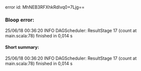 error id: MhNEB3RFXhkRdIvq0+7Ljg==
### Bloop error:

25/06/18 00:36:20 INFO DAGScheduler: ResultStage 17 (count at main.scala:78) finished in 0,014 s
#### Short summary: 

25/06/18 00:36:20 INFO DAGScheduler: ResultStage 17 (count at main.scala:78) finished in 0,014 s